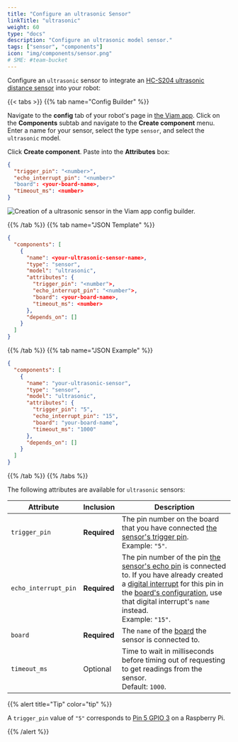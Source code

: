 ```yaml
---
title: "Configure an ultrasonic Sensor"
linkTitle: "ultrasonic"
weight: 60
type: "docs"
description: "Configure an ultrasonic model sensor."
tags: ["sensor", "components"]
icon: "img/components/sensor.png"
# SME: #team-bucket
---
```


Configure an `ultrasonic` sensor to integrate an [HC-S204 ultrasonic distance sensor](https://www.sparkfun.com/products/15569) into your robot:

{{< tabs >}}
{{% tab name="Config Builder" %}}

Navigate to the **config** tab of your robot's page in [the Viam app](https://app.viam.com).
Click on the **Components** subtab and navigate to the **Create component** menu.
Enter a name for your sensor, select the type `sensor`, and select the `ultrasonic` model.

Click **Create component**.
Paste into the **Attributes** box:

``` json
{
  "trigger_pin": "<number>",
  "echo_interrupt_pin": "<number>"
  "board": <your-board-name>,
  "timeout_ms": <number>
}
```

![Creation of a ultrasonic sensor in the Viam app config builder.](../img/ultrasonic-sensor-ui-config.png)

{{% /tab %}}
{{% tab name="JSON Template" %}}

```json {class="line-numbers linkable-line-numbers"}
{
  "components": [
    {
      "name": <your-ultrasonic-sensor-name>,
      "type": "sensor",
      "model": "ultrasonic",
      "attributes": {
        "trigger_pin": "<number">,
        "echo_interrupt_pin": "<number">,
        "board": <your-board-name>,
        "timeout_ms": <number>
      },
      "depends_on": []
    }
  ]
}
```

{{% /tab %}}
{{% tab name="JSON Example" %}}

```json {class="line-numbers linkable-line-numbers"}
{
  "components": [
    {
      "name": "your-ultrasonic-sensor",
      "type": "sensor",
      "model": "ultrasonic",
      "attributes": {
        "trigger_pin": "5",
        "echo_interrupt_pin": "15",
        "board": "your-board-name",
        "timeout_ms": "1000"
      },
      "depends_on": []
    }
  ]
}
```

{{% /tab %}}
{{% /tabs %}}

The following attributes are available for `ultrasonic` sensors:

| Attribute | Inclusion | Description |
| ----------- | -------------- | --------------  |
| `trigger_pin` | **Required** | The pin number on the board that you have connected [the sensor's trigger pin](https://www.sparkfun.com/products/15569). <br> Example: `"5"`. |
| `echo_interrupt_pin` | **Required** | The pin number of the pin [the sensor's echo pin](https://www.sparkfun.com/products/15569) is connected to. If you have already created a [digital interrupt](/components/board/#digital_interrupts) for this pin in the [board's configuration](/components/board), use that digital interrupt's `name` instead. <br> Example: `"15"`. |
| `board`  | **Required** | The `name` of the [board](/components/board) the sensor is connected to. |
| `timeout_ms`  | Optional | Time to wait in milliseconds before timing out of requesting to get readings from the sensor. <br> Default: `1000`. |

{{% alert title="Tip" color="tip" %}}

A `trigger_pin` value of `"5"` corresponds to [Pin 5 GPIO 3](https://pinout.xyz/pinout/pin5_gpio3) on a Raspberry Pi.

{{% /alert %}}
